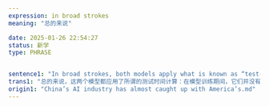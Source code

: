 ```yaml
---
expression: in broad strokes
meaning: "总的来说"

date: 2025-01-26 22:54:27
status: 新学
type: PHRASE


sentence1: "In broad strokes, both models apply what is known as “test-time compute”: instead of concentrating the use of computing power during the training of the model they also consume much more while answering queries than previous generations of LLMs."
trans1: "总的来说，这两个模型都应用了所谓的测试时间计算：在模型训练期间，它们并没有集中使用计算能力，而是在回答查询时，它们比前几代llm消耗更多的计算能力。"
origin1: "China’s AI industry has almost caught up with America’s.md"
---
```

